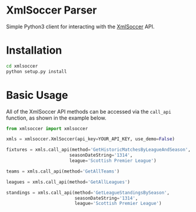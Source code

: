 XmlSoccer Parser
=========

Simple Python3 client for interacting with the [XmlSoccer](http://www.xmlsoccer.com/) API.

# Installation
```bash
cd xmlsoccer
python setup.py install
```

# Basic Usage #

All of the XmlSoccer API methods can be accessed via the `call_api` function, as shown in the example below.

```python
from xmlsoccer import xmlsoccer

xmls = xmlsoccer.XmlSoccer(api_key=YOUR_API_KEY, use_demo=False)

fixtures = xmls.call_api(method='GetHistoricMatchesByLeagueAndSeason',
                        seasonDateString='1314',
                        league='Scottish Premier League')

teams = xmls.call_api(method='GetAllTeams')

leagues = xmls.call_api(method='GetAllLeagues')

standings = xmls.call_api(method='GetLeagueStandingsBySeason',
                          seasonDateString='1314',
                          league='Scottish Premier League')
```
